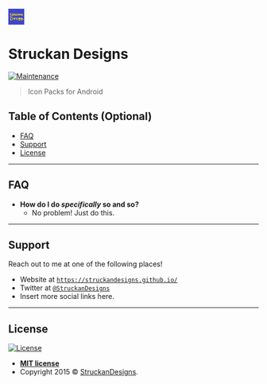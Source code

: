 <a href="https://struckandesigns.github.io/"><img src="https://raw.githubusercontent.com/StruckanDesigns/struckandesigns.github.io/master/images/icon.jpg" title="StruckanDesigns" alt="FVCproductions"></a>


# Struckan Designs

[![Maintenance](https://img.shields.io/badge/Maintained%3F-yes-green.svg)](https://github.com/StruckanDesigns/struckandesigns.github.io)

> Icon Packs for Android


## Table of Contents (Optional)

- [FAQ](#faq)
- [Support](#support)
- [License](#license)


---

## FAQ

- **How do I do *specifically* so and so?**
    - No problem! Just do this.

---

## Support

Reach out to me at one of the following places!

- Website at <a href="https://struckandesigns.github.io/" target="_blank">`https://struckandesigns.github.io/`</a>
- Twitter at <a href="https://twitter.com/StruckanDesigns" target="_blank">`@StruckanDesigns`</a>
- Insert more social links here.

---

## License

[![License](http://img.shields.io/:license-mit-blue.svg?style=flat-square)](http://badges.mit-license.org)

- **[MIT license](http://opensource.org/licenses/mit-license.php)**
- Copyright 2015 © <a href="https://struckandesigns.github.io/" target="_blank">StruckanDesigns</a>.
